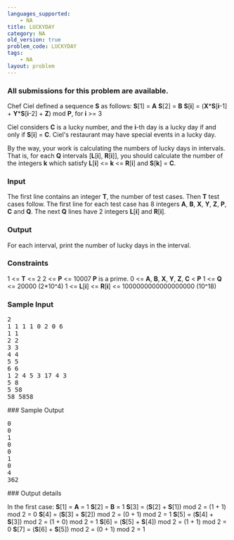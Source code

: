 ```yaml
---
languages_supported:
    - NA
title: LUCKYDAY
category: NA
old_version: true
problem_code: LUCKYDAY
tags:
    - NA
layout: problem
---
```

###  All submissions for this problem are available. 

Chef Ciel defined a sequence **S** as follows:
 **S**\[1\] = **A**
 **S**\[2\] = **B**
 **S**\[**i**\] = (**X**\***S**\[**i**-1\] + **Y**\***S**\[**i**-2\] + **Z**) mod **P**, for **i** >= 3

Ciel considers **C** is a lucky number, and the **i**-th day is a lucky day if and only if **S**\[**i**\] = **C**. Ciel's restaurant may have special events in a lucky day.

By the way, your work is calculating the numbers of lucky days in intervals. That is, for each **Q** intervals \[**L**\[**i**\], **R**\[**i**\]\], you should calculate the number of the integers **k** which satisfy **L**\[**i**\] <= **k** <= **R**\[**i**\] and **S**\[**k**\] = **C**.

### Input

The first line contains an integer **T**, the number of test cases. Then **T** test cases follow. The first line for each test case has 8 integers **A**, **B**, **X**, **Y**, **Z**, **P**, **C** and **Q**. The next **Q** lines have 2 integers **L**\[**i**\] and **R**\[**i**\].

### Output

For each interval, print the number of lucky days in the interval.

### Constraints

1 <= **T** <= 2
 2 <= **P** <= 10007
 **P** is a prime.
 0 <= **A**, **B**, **X**, **Y**, **Z**, **C** < **P**
 1 <= **Q** <= 20000 (2\*10^4)
 1 <= **L**\[**i**\] <= **R**\[**i**\] <= 1000000000000000000 (10^18)

### Sample Input

<pre>2
1 1 1 1 0 2 0 6
1 1
2 2
3 3
4 4
5 5
6 6
1 2 4 5 3 17 4 3
5 8
5 58
58 5858
</pre>### Sample Output
<pre>0
0
1
0
0
1
0
4
362
</pre>### Output details
In the first case:
 **S**\[1\] = **A** = 1
 **S**\[2\] = **B** = 1
 **S**\[3\] = (**S**\[2\] + **S**\[1\]) mod 2 = (1 + 1) mod 2 = 0
 **S**\[4\] = (**S**\[3\] + **S**\[2\]) mod 2 = (0 + 1) mod 2 = 1
 **S**\[5\] = (**S**\[4\] + **S**\[3\]) mod 2 = (1 + 0) mod 2 = 1
 **S**\[6\] = (**S**\[5\] + **S**\[4\]) mod 2 = (1 + 1) mod 2 = 0
 **S**\[7\] = (**S**\[6\] + **S**\[5\]) mod 2 = (0 + 1) mod 2 = 1
